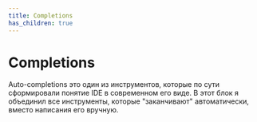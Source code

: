 ```yaml
---
title: Completions
has_children: true
---
```


# Completions

Auto-completions это один из инструментов, которые по сути сформировали понятие IDE в современном его виде. В этот блок я объединил все инструменты, которые "заканчивают" автоматически, вместо написания его вручную.